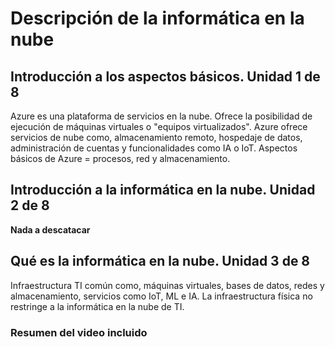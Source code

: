 # Descripción de la informática en la nube
## Introducción a los aspectos básicos. Unidad 1 de 8

Azure es una plataforma de servicios en la nube.
Ofrece la posibilidad de ejecución de máquinas virtuales o "equipos virtualizados".
Azure ofrece servicios de nube como, almacenamiento remoto, hospedaje de datos, administración de cuentas y funcionalidades como IA o IoT.
Aspectos básicos de Azure = procesos, red y almacenamiento.

## Introducción a la informática en la nube. Unidad 2 de 8

 **Nada a descatacar**

 ## Qué es la informática en la nube. Unidad 3 de 8

Infraestructura TI común como, máquinas virtuales, bases de datos, redes y almacenamiento, servicios como IoT, ML e IA.
La infraestructura física no restringe a la informática en la nube de TI.

### Resumen del video incluido

